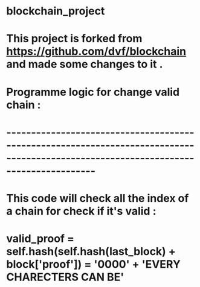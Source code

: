 # blockchain_project
# This project is forked from https://github.com/dvf/blockchain and made some changes to it . 
# Programme logic for change valid chain :
# ------------------------------------------------------------------------------------------------------------------------------------
# This code will check all the index of a chain for check if it's valid :
#   valid_proof = self.hash(self.hash(last_block) + block['proof']) = '0000' + 'EVERY CHARECTERS CAN BE' 
